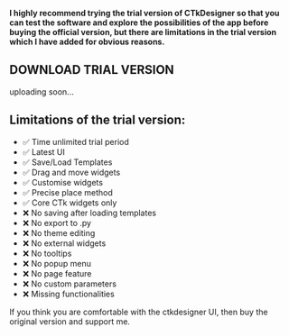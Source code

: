 **I highly recommend trying the trial version of CTkDesigner so that you can test the software and explore the possibilities of the app before buying the official version, 
but there are limitations in the trial version which I have added for obvious reasons.**

## DOWNLOAD TRIAL VERSION
uploading soon...

## Limitations of the trial version:
- ✅ Time unlimited trial period
- ✅ Latest UI
- ✅ Save/Load Templates
- ✅ Drag and move widgets
- ✅ Customise widgets
- ✅ Precise place method
- ✅ Core CTk widgets only
- ❌ No saving after loading templates
- ❌ No export to .py
- ❌ No theme editing
- ❌ No external widgets
- ❌ No tooltips
- ❌ No popup menu
- ❌ No page feature
- ❌ No custom parameters 
- ❌ Missing functionalities

If you think you are comfortable with the ctkdesigner UI, then buy the original version and support me. 
